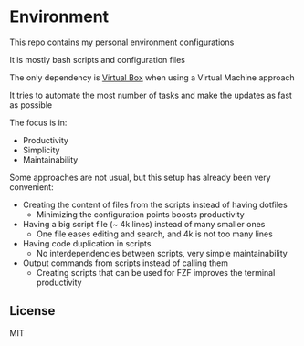 # Environment

This repo contains my personal environment configurations

It is mostly bash scripts and configuration files

The only dependency is [Virtual Box](https://www.virtualbox.org/wiki/Downloads)
when using a Virtual Machine approach

It tries to automate the most number of tasks and make the updates as fast as possible

The focus is in:

- Productivity
- Simplicity
- Maintainability

Some approaches are not usual, but this setup has already been very convenient:

- Creating the content of files from the scripts instead of having dotfiles
    - Minimizing the configuration points boosts productivity
- Having a big script file (~ 4k lines) instead of many smaller ones
    - One file eases editing and search, and 4k is not too many lines
- Having code duplication in scripts
    - No interdependencies between scripts, very simple maintainability
- Output commands from scripts instead of calling them
    - Creating scripts that can be used for FZF improves the terminal productivity

## License

MIT
